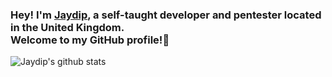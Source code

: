 ### Hey! I'm [Jaydip](https://valveantiche.at), a self-taught developer and pentester located in the United Kingdom. <br /> Welcome to my GitHub profile!👋
![Jaydip's github stats](https://github-readme-stats.vercel.app/api?username=killaboi&theme=radical&show_icons=true)
<br />
<br />
